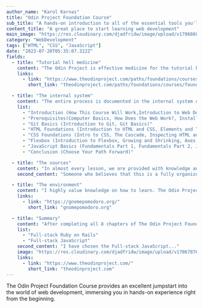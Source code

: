 ```yaml
---
author_name: "Karol Karnas"
title: "Odin Project Foundation Course"
sub_title: "A hands-on introduction to all of the essential tools you'll need to build real, working websites"
content_title: "A great place to start learning web development"
main_image: "https://res.cloudinary.com/djadfridw/image/upload/v1706868930/efrrljo7l7kvrx2o1vym.png"
category: "WebDevelopment"
tags: ["HTML", "CSS", "JavaScript"]
date: "2023-07-20T05:35:07.322Z"
fields:
  - title: "Tutorial hell medicine"
    content: "The Odin Project is effective medicine for the tutorial hell problem. I have been there many times, watching another YT video, thinking that I can replicate the process easily. The Odin Project is not about procrastinating by watching videos or reading extensively about web development; it's about actively engaging in the process. The course encourages practical learning using essential tools like IDE (Visual Studio Code), Linux, Terminal, Git, and Github. Throughout the program, you'll delve into extensive documentation, draw your own conclusions, and apply your knowledge by building simple projects."
    links:
      - link: "https://www.theodinproject.com/paths/foundations/courses/foundations"
        short_link: "theodinproject.com/paths/foundations/courses/foundations"

  - title: "The internal system"
    content: "The entire process is documented in the internal system of the Odin Project. It gives you sense of progress and motivate to progress. The scope of the course is divided in chapters. After some of them you have to make real projects in pure HTML, CSS, JavaScript. For me was very important to learn about the basics before jump start into React, Next.js or Object Oriented Programming"
    list:
      - "Introduction (How This Course Will Work,Introduction to Web Development, Motivation and Mindset, Asking For Help, Join the Odin Community)"
      - "Prerequisites(Computer Basics, How Does the Web Work?, Installation Overview, Installations, Text Editors, Command Line Basics, Setting up Git)"
      - "Git Basics (Introduction to Git, Git Basics)"
      - "HTML Foundations (Introduction to HTML and CSS, Elements and Tags, HTML Boilerplate, Working with Text, Lists, Links and Images, Commit Messages, Project: Recipes)"
      - "CSS Foundations (Intro to CSS, The Cascade, Inspecting HTML and CSS, The Box Model, Block and Inline)"
      - "Flexbox (Introduction to Flexbox, Growing and Shrinking, Axes, Alignment, Project: Landing Page)"
      - "JavaScript Basics (Fundamentals Part 1, Fundamentals Part 2, JavaScript Developer Tools, Fundamentals Part 3, Problem Solving, Understanding Errors, Project: Rock Paper Scissors, Clean Code, Installing Node.js, Fundamentals Part 4, DOM Manipulation and Events, Revisiting Rock Paper Scissors, Project: Etch-a-Sketch, Fundamentals Part 5, Project: Calculator)"
      - "Conclusion (Choose Your Path Forward)"

  - title: "The sources"
    content: "In almost every lesson, we are provided with knowledge and instructions from the course authors. Additionally, we are introduced to valuable knowledge sources. These sources often lead us to places where the concepts were born and developed. Following these sources gives us an idea of the complex and lengthy journey that has led to the way web apps are written today. This is not just a simple concept; it is a long story of constant improvement of imperfect languages, tools, and methods."
    second_content: "Someone who believes that this is a fully organized world with a strict way of doing things should quickly reassess their position. This is a very complex world where one idea gives rise to another, and this cycle continues. It is not inherently negative, it is an evolutionary process. However, gaining a holistic understanding of this complexity is very challenging"

  - title: "The environment"
    content: "I highly value knowledge on how to learn. The Odin Project emphasizes avoiding distractions, such as social media. The Linux environment can help mitigate this issue if we treat it as a dedicated space for learning, without logging into our social media accounts here. Noise distractions can be minimized by using headphones with ANC - an excellent solution. Pomodoro technique is also recommended – learning in sequences of 25 minutes of study followed by 5 minutes of break – significantly enhances efficiency. The Linux Ubuntu has a good Pomodoro app"
    links:
      - link: "https://gnomepomodoro.org/"
        short_link: "gnomepomodoro.org"

  - title: "Summary"
    content: "After completing all 8 chapters of The Odin Project Foundation, equipped with the right tools, we are poised to embark on a deep dive into the vast world of web development. Thankfully you are now prepared to avoid beginner's mistakes and navigate the tutorial hell confidently. Our journey continues within The Odin Project, where we can choose one of the remaining paths:"
    list:
      - "Full-stack Ruby on Rails"
      - "Full-stack JavaScript"
    second_content: "I have chosen the Full-stack JavaScript..."
    image: "https://res.cloudinary.com/djadfridw/image/upload/v1706787624/sqn863dldracoznxnpgj.jpg"
    links:
      - link: "https://www.theodinproject.com/"
        short_link: "theodinproject.com"
---
```


The Odin Project Foundation Course provides an excellent jumpstart into the world of web development, immersing you in hands-on experience right from the beginning.
